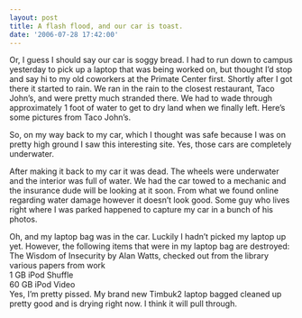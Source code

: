 ```yaml
---
layout: post
title: A flash flood, and our car is toast.
date: '2006-07-28 17:42:00'
---
```


Or, I guess I should say our car is soggy bread. I had to run down to campus yesterday to pick up a laptop that was being worked on, but thought I’d stop and say hi to my old coworkers at the Primate Center first. Shortly after I got there it started to rain. We ran in the rain to the closest restaurant, Taco John’s, and were pretty much stranded there. We had to wade through approximately 1 foot of water to get to dry land when we finally left. Here’s some pictures from Taco John’s.

So, on my way back to my car, which I thought was safe because I was on pretty high ground I saw this interesting site. Yes, those cars are completely underwater.

After making it back to my car it was dead. The wheels were underwater and the interior was full of water. We had the car towed to a mechanic and the insurance dude will be looking at it soon. From what we found online regarding water damage however it doesn’t look good. Some guy who lives right where I was parked happened to capture my car in a bunch of his photos.

Oh, and my laptop bag was in the car. Luckily I hadn’t picked my laptop up yet. However, the following items that were in my laptop bag are destroyed:  
The Wisdom of Insecurity by Alan Watts, checked out from the library  
various papers from work  
1 GB iPod Shuffle  
60 GB iPod Video  
Yes, I’m pretty pissed. My brand new Timbuk2 laptop bagged cleaned up pretty good and is drying right now. I think it will pull through.

<!--kg-card-end: markdown-->